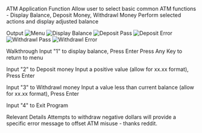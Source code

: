 ﻿ATM Application
Function
Allow user to select basic common ATM functions - Display Balance, Deposit Money, Withdrawl Money
Perform selected actions and display adjusted balance

Output
![Menu](https://github.com/KKetter/Lab02-Unit-Testing/blob/READMe/Lab02-Unit_Testing/Assets/Lab02-Menu.PNG)
![Display Balance](https://github.com/KKetter/Lab02-Unit-Testing/blob/READMe/Lab02-Unit_Testing/Assets/Lab02-Opt1.PNG)
![Deposit Pass](https://github.com/KKetter/Lab02-Unit-Testing/blob/READMe/Lab02-Unit_Testing/Assets/Lab02-Opt2Pass.PNG)
![Deposit Error](https://github.com/KKetter/Lab02-Unit-Testing/blob/READMe/Lab02-Unit_Testing/Assets/Lab02-Opt2Fail.PNG)
![Withdrawl Pass](https://github.com/KKetter/Lab02-Unit-Testing/blob/READMe/Lab02-Unit_Testing/Assets/Lab02-Opt3Pass.PNG)
![Withdrawl Error](https://github.com/KKetter/Lab02-Unit-Testing/blob/READMe/Lab02-Unit_Testing/Assets/Lab02-Opt3Fail.PNG)

Walkthrough
Input "1" to display balance, Press Enter
Press Any Key to return to menu

Input "2" to Deposit money
Input a positive value (allow for xx.xx format), Press Enter

Input "3" to Withdrawl money
Input a value less than current balance (allow for xx.xx format), Press Enter

Input "4" to Exit Program

Relevant Details
Attempts to withdraw negative dollars will provide a specific error message to offset ATM misuse - thanks reddit.

